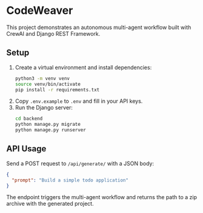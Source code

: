 # CodeWeaver

This project demonstrates an autonomous multi-agent workflow built with CrewAI and Django REST Framework.

## Setup

1. Create a virtual environment and install dependencies:
   ```bash
   python3 -m venv venv
   source venv/bin/activate
   pip install -r requirements.txt
   ```
2. Copy `.env.example` to `.env` and fill in your API keys.
3. Run the Django server:
   ```bash
   cd backend
   python manage.py migrate
   python manage.py runserver
   ```

## API Usage

Send a POST request to `/api/generate/` with a JSON body:
```json
{
  "prompt": "Build a simple todo application"
}
```
The endpoint triggers the multi-agent workflow and returns the path to a zip archive with the generated project.
